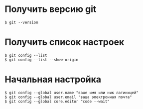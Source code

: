 # Получить версию git
```shell
$ git --version
```
# Получить список настроек
```shell
$ git config --list
$ git config --list --show-origin
```
# Начальная настройка
```shell
$ git config --global user.name "ваше имя или ник латиницей" 
$ git config --global user.email "ваша электронная почта"
$ git config --global core.editor "code --wait"
```

